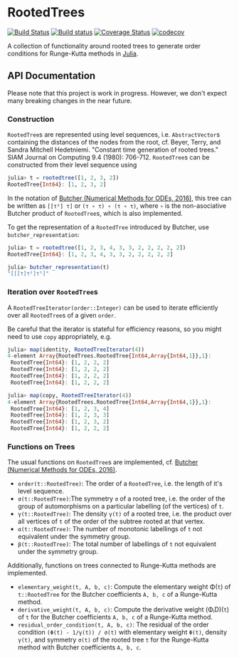 # RootedTrees

[![Build Status](https://travis-ci.com/SciML/RootedTrees.jl.svg?branch=master)](https://travis-ci.com/SciML/RootedTrees.jl)
[![Build status](https://ci.appveyor.com/api/projects/status/o9w0cl0mokfpnj0d?svg=true)](https://ci.appveyor.com/project/ranocha/RootedTrees-jl)
[![Coverage Status](https://coveralls.io/repos/github/SciML/RootedTrees.jl/badge.svg?branch=master)](https://coveralls.io/github/SciML/RootedTrees.jl?branch=master)
[![codecov](https://codecov.io/gh/SciML/RootedTrees.jl/branch/master/graph/badge.svg)](https://codecov.io/gh/SciML/RootedTrees.jl)

A collection of functionality around rooted trees to generate order conditions
for Runge-Kutta methods in [Julia](https://julialang.org/).


## API Documentation

Please note that this project is work in progress. However, we don't expect
many breaking changes in the near future.

### Construction

`RootedTree`s are represented using level sequences, i.e. `AbstractVector`s
containing the distances of the nodes from the root, cf.
Beyer, Terry, and Sandra Mitchell Hedetniemi.
"Constant time generation of rooted trees."
SIAM Journal on Computing 9.4 (1980): 706-712.
`RootedTree`s can be constructed from their level sequence using
```julia
julia> t = rootedtree([1, 2, 3, 2])
RootedTree{Int64}: [1, 2, 3, 2]
```
In the notation of [Butcher (Numerical Methods for ODEs, 2016)](https://doi.org/10.1002/9781119121534),
this tree can be written as `[[τ²] τ]` or `(τ ∘ τ) ∘ (τ ∘ τ)`, where
`∘` is the non-asociative Butcher product of `RootedTree`s, which is also
implemented.

To get the representation of a `RootedTree` introduced by Butcher, use `butcher_representation`:
```julia
julia> t = rootedtree([1, 2, 3, 4, 3, 3, 2, 2, 2, 2, 2])
RootedTree{Int64}: [1, 2, 3, 4, 3, 3, 2, 2, 2, 2, 2]

julia> butcher_representation(t)
"[[[τ]τ²]τ⁵]"
```

### Iteration over `RootedTree`s

A `RootedTreeIterator(order::Integer)` can be used to iterate efficiently
over all `RootedTree`s of a given `order`.

Be careful that the iterator is stateful for efficiency reasons, so you might
need to use `copy` appropriately, e.g.
```julia
julia> map(identity, RootedTreeIterator(4))
4-element Array{RootedTrees.RootedTree{Int64,Array{Int64,1}},1}:
 RootedTree{Int64}: [1, 2, 2, 2]
 RootedTree{Int64}: [1, 2, 2, 2]
 RootedTree{Int64}: [1, 2, 2, 2]
 RootedTree{Int64}: [1, 2, 2, 2]

julia> map(copy, RootedTreeIterator(4))
4-element Array{RootedTrees.RootedTree{Int64,Array{Int64,1}},1}:
 RootedTree{Int64}: [1, 2, 3, 4]
 RootedTree{Int64}: [1, 2, 3, 3]
 RootedTree{Int64}: [1, 2, 3, 2]
 RootedTree{Int64}: [1, 2, 2, 2]
```

### Functions on Trees

The usual functions on `RootedTree`s are implemented, cf.
[Butcher (Numerical Methods for ODEs, 2016)](https://doi.org/10.1002/9781119121534).
- `order(t::RootedTree)`: The order of a `RootedTree`, i.e. the length of it's level sequence.
- `σ(t::RootedTree)`:The symmetry `σ` of a rooted tree, i.e. the order of the group of automorphisms on a particular labelling (of the vertices) of `t`.
- `γ(t::RootedTree)`: The density `γ(t)` of a rooted tree, i.e. the product over all vertices of `t` of the order of the subtree rooted at that vertex.
- `α(t::RootedTree)`: The number of monotonic labellings of `t` not equivalent under the symmetry group.
- `β(t::RootedTree)`: The total number of labellings of `t` not equivalent under the symmetry group.

Additionally, functions on trees connected to Runge-Kutta methods are implemented.
- `elementary_weight(t, A, b, c)`: Compute the elementary weight Φ(`t`) of `t::RootedTree` for the Butcher coefficients `A, b, c` of a Runge-Kutta method.
- `derivative_weight(t, A, b, c)`: Compute the derivative weight (ΦᵢD)(`t`) of `t` for the Butcher coefficients `A, b, c` of a Runge-Kutta method.
- `residual_order_condition(t, A, b, c)`: The residual of the order condition
  `(Φ(t) - 1/γ(t)) / σ(t)` with elementary weight `Φ(t)`, density `γ(t)`, and symmetry `σ(t)` of the rooted tree `t` for the Runge-Kutta method with Butcher coefficients `A, b, c`.
